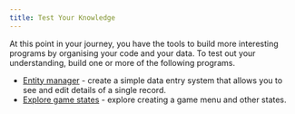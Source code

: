 ```yaml
---
title: Test Your Knowledge
---
```


At this point in your journey, you have the tools to build more interesting programs by organising your code and your data. To test out your understanding, build one or more of the following programs.

- [Entity manager](/book/part-2-organised-code/3-structuring-data/3-explore/3-1-entity) - create a simple data entry system that allows you to see and edit details of a single record.
- [Explore game states](/book/part-2-organised-code/3-structuring-data/3-explore/3-2-game) - explore creating a game menu and other states.
